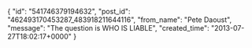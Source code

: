  {
   "id": "541746379194632",
   "post_id": "462493170453287_483918211644116",
   "from_name": "Pete Daoust",
   "message": "The question is WHO IS LIABLE",
   "created_time": "2013-07-27T18:02:17+0000"
 }
